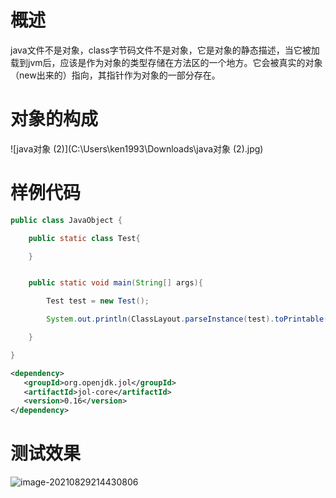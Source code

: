 # 概述

java文件不是对象，class字节码文件不是对象，它是对象的静态描述，当它被加载到jvm后，应该是作为对象的类型存储在方法区的一个地方。它会被真实的对象（new出来的）指向，其指针作为对象的一部分存在。

# 对象的构成

![java对象 (2)](C:\Users\ken1993\Downloads\java对象 (2).jpg)



# 样例代码

```java
public class JavaObject {

    public static class Test{

    }


    public static void main(String[] args){

        Test test = new Test();

        System.out.println(ClassLayout.parseInstance(test).toPrintable());

    }

}
```

```xml
<dependency>
   <groupId>org.openjdk.jol</groupId>
   <artifactId>jol-core</artifactId>
   <version>0.16</version>
</dependency>
```

# 测试效果

![image-20210829214430806](C:\Users\ken1993\AppData\Roaming\Typora\typora-user-images\image-20210829214430806.png)
